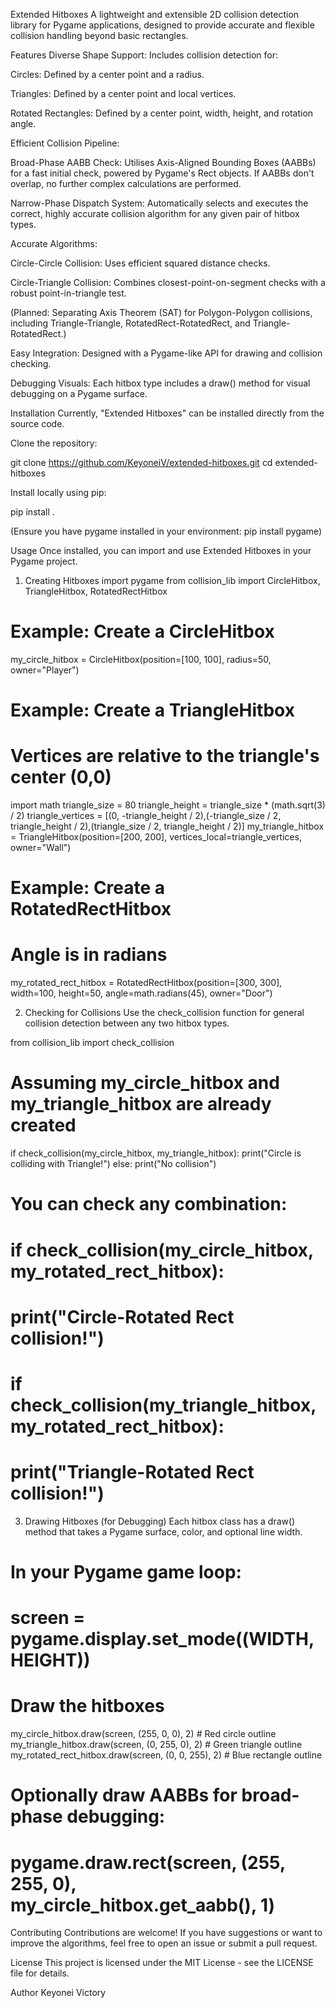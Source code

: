 Extended Hitboxes
A lightweight and extensible 2D collision detection library for Pygame applications, designed to provide accurate and flexible collision handling beyond basic rectangles.

Features
Diverse Shape Support: Includes collision detection for:

Circles: Defined by a center point and a radius.

Triangles: Defined by a center point and local vertices.

Rotated Rectangles: Defined by a center point, width, height, and rotation angle.

Efficient Collision Pipeline:

Broad-Phase AABB Check: Utilises Axis-Aligned Bounding Boxes (AABBs) for a fast initial check, powered by Pygame's Rect objects. If AABBs don't overlap, no further complex calculations are performed.

Narrow-Phase Dispatch System: Automatically selects and executes the correct, highly accurate collision algorithm for any given pair of hitbox types.

Accurate Algorithms:

Circle-Circle Collision: Uses efficient squared distance checks.

Circle-Triangle Collision: Combines closest-point-on-segment checks with a robust point-in-triangle test.

(Planned: Separating Axis Theorem (SAT) for Polygon-Polygon collisions, including Triangle-Triangle, RotatedRect-RotatedRect, and Triangle-RotatedRect.)

Easy Integration: Designed with a Pygame-like API for drawing and collision checking.

Debugging Visuals: Each hitbox type includes a draw() method for visual debugging on a Pygame surface.

Installation
Currently, "Extended Hitboxes" can be installed directly from the source code.

Clone the repository:

git clone https://github.com/KeyoneiV/extended-hitboxes.git
cd extended-hitboxes

Install locally using pip:

pip install .

(Ensure you have pygame installed in your environment: pip install pygame)

Usage
Once installed, you can import and use Extended Hitboxes in your Pygame project.

1. Creating Hitboxes
   import pygame
   from collision_lib import CircleHitbox, TriangleHitbox, RotatedRectHitbox

# Example: Create a CircleHitbox
my_circle_hitbox = CircleHitbox(position=[100, 100], radius=50, owner="Player")

# Example: Create a TriangleHitbox
# Vertices are relative to the triangle's center (0,0)
import math
triangle_size = 80
triangle_height = triangle_size * (math.sqrt(3) / 2)
triangle_vertices = [(0, -triangle_height / 2),(-triangle_size / 2, triangle_height / 2),(triangle_size / 2, triangle_height / 2)]
my_triangle_hitbox = TriangleHitbox(position=[200, 200], vertices_local=triangle_vertices, owner="Wall")

# Example: Create a RotatedRectHitbox
# Angle is in radians
my_rotated_rect_hitbox = RotatedRectHitbox(position=[300, 300], width=100, height=50, angle=math.radians(45), owner="Door")

2. Checking for Collisions
   Use the check_collision function for general collision detection between any two hitbox types.

from collision_lib import check_collision

# Assuming my_circle_hitbox and my_triangle_hitbox are already created
if check_collision(my_circle_hitbox, my_triangle_hitbox):
    print("Circle is colliding with Triangle!")
else:
    print("No collision")

# You can check any combination:
# if check_collision(my_circle_hitbox, my_rotated_rect_hitbox):
#     print("Circle-Rotated Rect collision!")
# if check_collision(my_triangle_hitbox, my_rotated_rect_hitbox):
#     print("Triangle-Rotated Rect collision!")

3. Drawing Hitboxes (for Debugging)
   Each hitbox class has a draw() method that takes a Pygame surface, color, and optional line width.

# In your Pygame game loop:
# screen = pygame.display.set_mode((WIDTH, HEIGHT))

# Draw the hitboxes
my_circle_hitbox.draw(screen, (255, 0, 0), 2) # Red circle outline
my_triangle_hitbox.draw(screen, (0, 255, 0), 2) # Green triangle outline
my_rotated_rect_hitbox.draw(screen, (0, 0, 255), 2) # Blue rectangle outline

# Optionally draw AABBs for broad-phase debugging:
# pygame.draw.rect(screen, (255, 255, 0), my_circle_hitbox.get_aabb(), 1)

Contributing
Contributions are welcome! If you have suggestions or want to improve the algorithms, feel free to open an issue or submit a pull request.

License
This project is licensed under the MIT License - see the LICENSE file for details.

Author
Keyonei Victory
